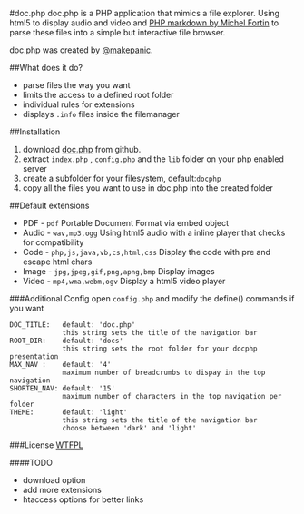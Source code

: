 #doc.php
doc.php is a PHP application that mimics a file explorer. 
Using html5 to display audio and video and [PHP markdown by Michel Fortin](http://michelf.com/projects/php-markdown/) to parse these files into a simple but interactive file browser.

doc.php was created by [@makepanic](https://twitter.com/makepanic).

##What does it do?

* parse files the way you want
* limits the access to a defined root folder
* individual rules for extensions
* displays `.info` files inside the filemanager

##Installation
1. download [doc.php](https://github.com/makepanic/doc.php) from github.
2. extract `index.php` , `config.php` and the `lib` folder on your php enabled server
3. create a subfolder for your filesystem, default:`docphp`
4. copy all the files you want to use in doc.php into the created folder

##Default extensions
* PDF - `pdf` Portable Document Format via embed object
* Audio - `wav,mp3,ogg` Using html5 audio with a inline player that checks for compatibility
* Code - `php,js,java,vb,cs,html,css` Display the code with pre and escape html chars
* Image - `jpg,jpeg,gif,png,apng,bmp` Display images
* Video - `mp4,wma,webm,ogv` Display a html5 video player

###Additional Config
open `config.php` and modify the define() commands if you want

	DOC_TITLE:   default: 'doc.php'
				 this string sets the title of the navigation bar
	ROOT_DIR:	 default: 'docs'
				 this string sets the root folder for your docphp presentation
	MAX_NAV :	 default: '4'
				 maximum number of breadcrumbs to dispay in the top navigation
	SHORTEN_NAV: default: '15'
				 maximum number of characters in the top navigation per folder
	THEME:   	 default: 'light'
				 this string sets the title of the navigation bar
				 choose between 'dark' and 'light'

###License
[WTFPL](http://sam.zoy.org/wtfpl/)

####TODO
* download option
* add more extensions
* htaccess options for better links